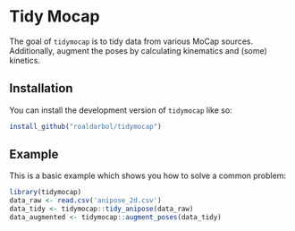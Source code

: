 
# Tidy Mocap

<!-- badges: start -->
<!-- badges: end -->

The goal of `tidymocap`  is to tidy data from various MoCap sources. Additionally, augment the poses by calculating kinematics and (some) kinetics.

## Installation

You can install the development version of `tidymocap` like so:

``` r
install_github("roaldarbol/tidymocap")
```

## Example

This is a basic example which shows you how to solve a common problem:

``` r
library(tidymocap)
data_raw <- read.csv('anipose_2d.csv')
data_tidy <- tidymocap::tidy_anipose(data_raw)
data_augmented <- tidymocap::augment_poses(data_tidy)
```

